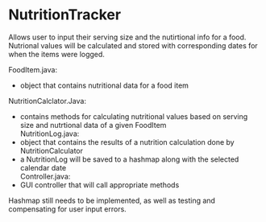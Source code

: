 # NutritionTracker
Allows user to input their serving size and the nutirtional info for a food. Nutrional values will be calculated and stored with corresponding dates for when the items were logged.  
  
FoodItem.java:  
  - object that contains nutritional data for a food item  
  
NutritionCalclator.Java:  
  - contains methods for calculating nutritional values based on serving size and nutrtional data of a given FoodItem   
NutritionLog.java:  
  - object that contains the results of a nutrition calculation done by NutritionCalculator   
  - a NutritionLog will be saved to a hashmap along with the selected calendar date   
Controller.java:  
  - GUI controller that will call appropriate methods   
    
Hashmap still needs to be implemented, as well as testing and compensating for user input errors.
